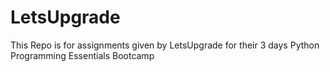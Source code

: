 # LetsUpgrade
This Repo is for assignments given by LetsUpgrade for their 3 days Python Programming Essentials Bootcamp
